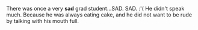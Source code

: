 ---
---

There was once a very **sad** grad student...SAD. SAD. :'(
He didn't speak much.
Because he was always eating cake, and he did not want to be rude by talking with his mouth full.